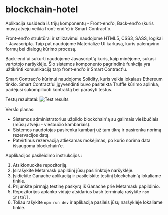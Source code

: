 # blockchain-hotel
Aplikacija susideda iš trijų komponentų - Front-end'o, Back-end'o (kuris mūsų atveju veikia front-end'e) ir Smart Contract'o.

Front-end'o struktūrai ir stilizavimui naudojome HTML5, CSS3, SASS, logikai - Javascriptą. Taip pat naudojome Materialize UI karkasą, kuris palengvino formų bei dialogų kūrimo procesą.

Back-end'ui sukurti naudojome Javascript'ą kuris, kaip minėjome, sukasi vartotojo naršyklėje. Šio sistemos komponento pagrindinė funkcija yra užtikrinti komunikaciją tarp front-end'o ir Smart Contract'u.

Smart Contract'o kūrimui naudojome Solidity, kuris veikia  lokalaus Ethereum tinklo. Smart Contract'ui įgyvendinti buvo pasitelkta Truffle kūrimo aplinka, padėjusi sukompiliuoti kontraktą bei parašyti testus.

Testų rezultatai:
![Test results](https://i.imgur.com/WAGfyyH.png)


Verslo planas:
- Sistemos administratorius užpildo blockchain'ą su galimais viešbučiais (mūsų atveju - viešbučio kambariais).
- Sistemos naudotojas pasirenka kambarį už tam tikrą ir pasirenka norimą rezervacijos datą.
- Patvirtinus rezervaciją atliekamas mokėjimas, po kurio norima data išsaugoma blockchain'e.

Applikacijos pasileidimo instrukcijos :
1) Atsiklonuokite repozitoriją.
2) Įsirašykite Metamask papildinį jūsų pasirinktoje naršyklėje.
3) Įsidiekite Ganache aplikaciją ir pasileiskite testinį blockchain'ą lokaliame tinkle.
4) Prijunkite pirmąją testinę paskyrą iš Ganache prie Metamask papildinio.
5) Repozitorijos aplanko viduje atsidarius bash terminalą rašykite `npm install`.
6) Toliau rašykite `npm run dev` ir aplikacija pasileis jūsų naršyklėje lokaliame tinkle.
